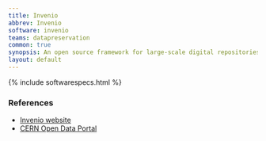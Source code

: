```yaml
---
title: Invenio
abbrev: Invenio
software: invenio
teams: datapreservation
common: true
synopsis: An open source framework for large-scale digital repositories, developed at CERN. Used for developing document management systems like CDS and data/analysis preservation infrastructure like CERN Open Data. See Maxim's WLCG DAP workshop presentation for more info on Invenio@BNL.
layout: default
---
```


{% include softwarespecs.html %}

### References

- [Invenio website](https://invenio-software.org/)
- [CERN Open Data Portal](http://opendata.cern.ch/)


